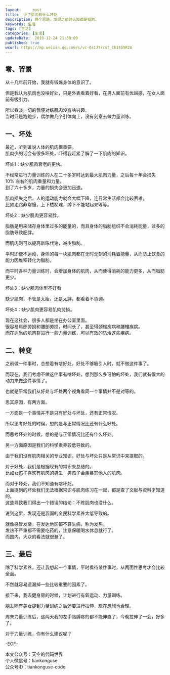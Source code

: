 ```yaml
---   
layout:     post  
title:  少了肌肉有什么坏处  
description: 换个思路，发现之前的认知都是错的。    
keywords: 生活  
tags: [生活]    
categories: [生活]  
updateDate:  2019-12-24 21:30:00  
published: true  
wxurl: https://mp.weixin.qq.com/s/vc-QsIJ7rcst_Ch1EG5R2A  
---  
```



## 零、背景  


从十几年前开始，我就有锻炼身体的意识了。  


但是我认为肌肉也没啥好处，只是外表看着好看，在男人面前有优越感，在女人面前有吸引力。  


所以看淡一切的我便对练肌肉没有啥兴趣。  
当时只是跑跑步，偶尔做几个引体向上，没有刻意去做力量训练。  


## 一、坏处  


最近，听到谁说人体的肌肉很重要。  
肌肉少的话会有很多坏处，吓得我赶紧了解了一下肌肉的知识。  


坏处1：缺少肌肉衰老的更快。  


不经常进行力量训练的人在二十多岁时达到最大肌肉力量，之后每十年会损失 10% 左右的肌肉重量和力量。  
到了六十多岁，力量的损失会更加迅速。  


肌肉损失之后，人的运动能力就会大幅下降，连日常生活都会比较困难。  
比如走路非常慢，上下楼梯难，蹲下不能站起来等等。  


坏处2：缺少肌肉更容易胖。  


脂肪是用来储存身体里过多的能量的，而且身体的脂肪组织不会消耗能量，过多的脂肪导致肥胖。  


而肌肉则可以提高新陈代谢，减少脂肪。  


平时即使不运动，身体的每一块肌肉都在无时无刻的消耗着能量，从而防止饮食的能力因堆积转化为脂肪。  


而平时各种力量训练时，会增加身体的肌肉，从而使得消耗的能力更多，从而脂肪更少。  



坏处3：缺少肌肉体型不好看  


缺少肌肉，不管是太瘦，还是太胖，都看着不协调。  


坏处4：缺少肌肉更容易肌肉劳损。  


现在这社会，很多人都是坐在办公室里面。  
很容易肩部劳损和腰部劳损，时间长了，甚至得颈椎疾病和腰椎疾病。  
而在适当的肌肉群进行一些力量训练，可以有效的防治这些疾病。  


## 二、转变  


之前做一件事时，总想着有啥好处，好处不够吸引人时，就不做这件事了。  


而现在，我们考虑不做这件事有啥坏处，想到那么多可怕的坏处，我们就有很大的动力来做这件事情了。  


也就是平常我们从好处与坏处两个视角看同一个事情并不是对等的。  


思其原因，有两方面。  


一方面是一个事情并不是只有好处与坏处，还有正常情况。  


所以思考好处的时候，想的是与正常情况比还有什么好处。  


而思考坏处的时候，想的是与正常情况比还有什么坏处。  



另一方面原因是我们的科学素养较低导致的。  


由于我们没有肌肉相关的专业知识，好处与坏处只是从常识中来提取的。  


对于好处，我们是根据现有的常识来总结的。  
比如女孩子喜欢有肌肉的男生，男孩子会羡慕其他人的肌肉。  


而对于坏处，我们不知道有啥坏处。  
上面提到的坏处我们无法根据常识与肌肉练习在一起，都是查了文献与资料才知道的。  
这些导致我们得出一个错误的结论：不练肌肉也没什么。  


说到这里，发现还是我国的全民科学素养太低导致的。  


就像感冒发烧，在发达地区都不算生病，称为发热。  
发热不严重都不需要吃药的，注意保暖喝水休息就行了。  
而国内，大众的看法就很悬了。  


## 三、最后  


除了科学素养，还让我想起一个事情，平时看待某件事时，从两面性思考才会比较全面。  


不然就容易遗漏掉一些比较重要的因素了。  


接下来，我去健身房的时候，计划进行有氧运动、力量训练。  


朋友圈有美女提到力量训练之后还要进行拉伸，现在想想也合理。  


周末力量训练后，这两天我的左手胳膊疼的都不能伸直了，今晚拉伸了一会，好多了。  


对于力量训练，你有什么建议呢？  


-EOF-  


本文公众号：天空的代码世界  
个人微信号：tiankonguse  
公众号ID：tiankonguse-code  
  

